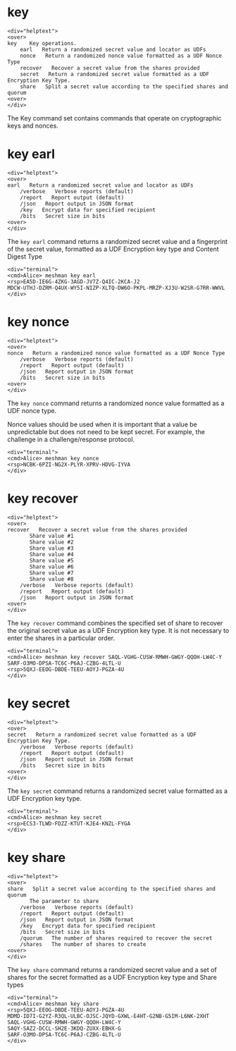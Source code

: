 
# key

~~~~
<div="helptext">
<over>
key    Key operations.
    earl   Return a randomized secret value and locator as UDFs
    nonce   Return a randomized nonce value formatted as a UDF Nonce Type
    recover   Recover a secret value from the shares provided
    secret   Return a randomized secret value formatted as a UDF Encryption Key Type.
    share   Split a secret value according to the specified shares and quorum
<over>
</div>
~~~~

The Key command set contains commands that operate on cryptographic keys and
nonces.

# key earl

~~~~
<div="helptext">
<over>
earl   Return a randomized secret value and locator as UDFs
    /verbose   Verbose reports (default)
    /report   Report output (default)
    /json   Report output in JSON format
    /key   Encrypt data for specified recipient
    /bits   Secret size in bits
<over>
</div>
~~~~

The `key earl` command returns a randomized secret value and a fingerprint of the secret 
value, formatted as a UDF Encryption key type and Content Digest Type


~~~~
<div="terminal">
<cmd>Alice> meshman key earl
<rsp>EA5D-IE6G-4ZKG-3AGD-JV7Z-Q4IC-2KCA-J2
MDCW-UTHJ-DZRM-Q4UX-WY5I-NIZP-XLTQ-DW6O-PKPL-MRZP-XJ3U-W2SR-G7RR-WWVL
</div>
~~~~





# key nonce

~~~~
<div="helptext">
<over>
nonce   Return a randomized nonce value formatted as a UDF Nonce Type
    /verbose   Verbose reports (default)
    /report   Report output (default)
    /json   Report output in JSON format
    /bits   Secret size in bits
<over>
</div>
~~~~


The `key nonce` command returns a randomized nonce value formatted as a UDF nonce type.

Nonce values should be used when it is important that a value be unpredictable but 
does not need to be kept secret. For example, the challenge in a challenge/response
protocol.


~~~~
<div="terminal">
<cmd>Alice> meshman key nonce
<rsp>NCBK-6PZI-NG2X-PLYR-XPRV-HDVG-IYVA
</div>
~~~~




# key recover

~~~~
<div="helptext">
<over>
recover   Recover a secret value from the shares provided
       Share value #1
       Share value #2
       Share value #3
       Share value #4
       Share value #5
       Share value #6
       Share value #7
       Share value #8
    /verbose   Verbose reports (default)
    /report   Report output (default)
    /json   Report output in JSON format
<over>
</div>
~~~~

The `key recover` command combines the specified set of share to recover the original secret 
value as a UDF Encryption key type. It is not necessary to enter the shares in a particular order.


~~~~
<div="terminal">
<cmd>Alice> meshman key recover SAQL-VGHG-CUSW-RMWH-GWGY-QQOH-LW4C-Y SARF-O3MO-DPSA-TC6C-P6AJ-CZBG-4LTL-U
<rsp>5QXJ-EEOG-DBDE-TEEU-AOYJ-PGZA-4U
</div>
~~~~




# key secret

~~~~
<div="helptext">
<over>
secret   Return a randomized secret value formatted as a UDF Encryption Key Type.
    /verbose   Verbose reports (default)
    /report   Report output (default)
    /json   Report output in JSON format
    /bits   Secret size in bits
<over>
</div>
~~~~

The `key secret` command returns a randomized secret value formatted as a UDF Encryption 
key type.


~~~~
<div="terminal">
<cmd>Alice> meshman key secret
<rsp>ECS3-TLWD-FDZZ-KTUT-KJE4-KNZL-FYGA
</div>
~~~~




# key share

~~~~
<div="helptext">
<over>
share   Split a secret value according to the specified shares and quorum
       The parameter to share
    /verbose   Verbose reports (default)
    /report   Report output (default)
    /json   Report output in JSON format
    /key   Encrypt data for specified recipient
    /bits   Secret size in bits
    /quorum   The number of shares required to recover the secret
    /shares   The number of shares to create
<over>
</div>
~~~~

The `key share` command returns a randomized secret value and a set of shares for the secret
formatted as a UDF Encryption key type and Share types


~~~~
<div="terminal">
<cmd>Alice> meshman key share
<rsp>5QXJ-EEOG-DBDE-TEEU-AOYJ-PGZA-4U
MDMD-ID7I-G2YZ-R3QL-ULBC-OJSC-JQYD-GXWL-E4HT-G2NB-G5IM-L6NK-2XHT
SAQL-VGHG-CUSW-RMWH-GWGY-QQOH-LW4C-Y
SAQY-SAZ2-DCCL-SH2E-3KDQ-ZUXX-EBHX-G
SARF-O3MO-DPSA-TC6C-P6AJ-CZBG-4LTL-U
</div>
~~~~







